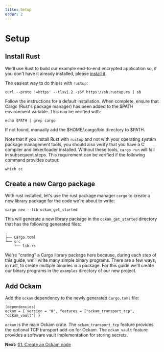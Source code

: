 ```yaml
---
title: Setup
order: 2
---
```


# Setup

## Install Rust

We'll use Rust to build our example end-to-end encrypted application so, if
you don't have it already installed, please
[install it](https://www.rust-lang.org/tools/install).

The easiest way to do this is with `rustup`:

```
curl --proto '=https' --tlsv1.2 -sSf https://sh.rustup.rs | sh
```

Follow the instructions for a default installation. When complete, ensure that
Cargo (Rust's package manager) has been added to the \$PATH environment variable.
This can be verified with:

```
echo $PATH | grep cargo
```

If not found, manually add the $HOME/.cargo/bin directory to $PATH.

Note that if you install Rust with `rustup` and not with your operating system
package management tools, you should also verify that you have a C compiler and
linker/loader installed. Without these tools, `cargo run` will fail in subsequent
steps. This requirement can be verified if the following command provides output:

```
which cc
```

## Create a new Cargo package

With rust installed, let's use the rust package manager `cargo` to create a new
library package for the code we're about to write:

```
cargo new --lib ockam_get_started
```

This will generate a new library package in the `ockam_get_started` directory
that has the following generated files:

```
.
├── Cargo.toml
└── src
    └── lib.rs
```

We're "crating" a Cargo library package here because, during each step of this guide,
we'll write many simple binary programs. There are a few ways, in rust, to
create multiple binaries in a package. For this guide we'll create our binary
programs in the `examples` directory of our new project.

## Add Ockam

Add the `ockam` dependency to the newly generated `Cargo.toml` file:

```
[dependencies]
ockam = { version = "0", features = ["ockam_transport_tcp", "ockam_vault"] }
```

`ockam` is the main Ockam crate. The `ockam_transport_tcp` feature provides the optional
TCP transport add-on for Ockam. The `ockam_vault` feature provides a software vault implementation for storing
secrets.

<span><b>Next:</b> <a href="/learn/how-to-guides/rust/01-node">01. Create an Ockam node</a></span>
